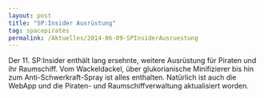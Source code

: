 ```yaml
---
layout: post
title: "SP:Insider Ausrüstung"
tag: spacepirates
permalink: /Aktuelles/2014-06-09-SPInsiderAusruestung
---
```


Der 11. SP:Insider enthält lang ersehnte, weitere Ausrüstung für Piraten und ihr Raumschiff. Vom Wackeldackel, über glukorianische Minifizierer bis hin zum Anti-Schwerkraft-Spray ist alles enthalten. Natürlich ist auch die WebApp und die Piraten- und Raumschiffverwaltung aktualisiert worden.


